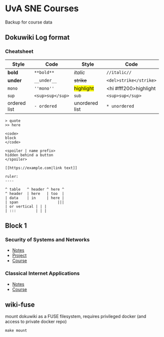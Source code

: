 # UvA SNE Courses

Backup for course data

## Dokuwiki Log format

### Cheatsheet

| Style          | Code             | Style                  | Code                       |
| -------------- | ---------------- | ---------------------- | -------------------------- |
| **bold**       | `**bold**`       | _italic_               | `//italic//`               |
| **under**      | `__under__`      | ~~strike~~             | `<del>strike</strike>`     |
| `mono`         | `''mono''`       | <mark>highlight</mark> | <hi #fff200>highlight</hi> |
| <sup>sup</sup> | `<sup>sup</sup>` | <sub>sub</sub>         | `<sup>sup</sup>`           |
| ordered list   | `- ordered`      | unordered list         | `* unordered`              |

```
> quote
>> here

<code>
block
</code>

<spoiler | name prefix>
hidden behind a button
</spoiler>

[[https://example.com|link text]]

ruler:
----

^ table   ^ header ^ here ^
^ header  | here   | too  |
| data    | in     | here |
| span                  |||
| or vertical | | |
| :::         | | |

```

## Block 1

### Security of Systems and Networks

- [Notes](ssn)
- [Project](https://github.com/seankhliao/uva-sne-ssn-project)
- [Course](https://www.os3.nl/2019-2020/courses/ssn/start)

### Classical Internet Applications

- [Notes](cia)
- [Course](https://www.os3.nl/2019-2020/courses/cia/start)

## wiki-fuse

mount dokuwiki as a FUSE filesystem,
requires privileged docker (and access to private docker repo)

```
make mount
```
